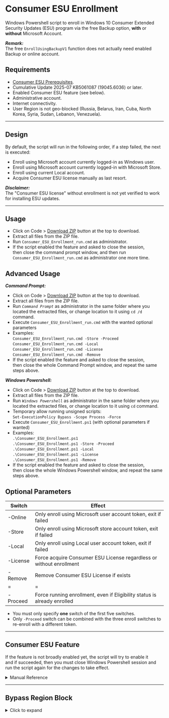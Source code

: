 Consumer ESU Enrollment
=======================

Windows Powershell script to enroll in Windows 10 Consumer Extended Security Updates (ESU) program via the free Backup option, **with** or **without** Microsoft Account.

***Remark:***  
The free `EnrollUsingBackupV1` function does not actually need enabled Backup or online account.

Requirements
------------

- [Consumer ESU Prerequisites](https://web.archive.org/web/20250727070928/https://support.microsoft.com/en-us/windows/windows-10-consumer-extended-security-updates-esu-program-33e17de9-36b3-43bb-874d-6c53d2e4bf42).
- Cumulative Update 2025-07 KB5061087 (19045.6036) or later.
- Enabled Consumer ESU feature (see below).
- Administrative account.
- Internet connectivity.
- User Region is not geo-blocked (Russia, Belarus, Iran, Cuba, North Korea, Syria, Sudan, Lebanon, Venezuela).

______________________________

Design
------

By default, the script will run in the following order, if a step failed, the next is executed:

- Enroll using Microsoft account currently logged-in as Windows user.
- Enroll using Microsoft account currently logged-in with Microsoft Store.
- Enroll using current Local account.
- Acquire Consumer ESU license manually as last resort.

***Disclaimer:***  
The "Consumer ESU license" without enrollment is not yet verified to work for installing ESU updates.

______________________________

Usage
-----

- Click on Code > [Download ZIP](https://github.com/abbodi1406/ConsumerESU/archive/refs/heads/master.zip) button at the top to download.
- Extract all files from the ZIP file.
- Run `Consumer_ESU_Enrollment_run.cmd` as administrator.
- If the script enabled the feature and asked to close the session,  
then close the command prompt window, and then run `Consumer_ESU_Enrollment_run.cmd` as administrator one more time.

Advanced Usage
--------------

***Command Prompt:***  
- Click on Code > [Download ZIP](https://github.com/abbodi1406/ConsumerESU/archive/refs/heads/master.zip) button at the top to download.
- Extract all files from the ZIP file.
- Run *`Command Prompt`* as administrator in the same folder where you located the extracted files, or change location to it using `cd /d` command.
- Execute `Consumer_ESU_Enrollment_run.cmd` with the wanted optional parameters
- Examples:  
`Consumer_ESU_Enrollment_run.cmd -Store -Proceed`  
`Consumer_ESU_Enrollment_run.cmd -Local`  
`Consumer_ESU_Enrollment_run.cmd -License`  
`Consumer_ESU_Enrollment_run.cmd -Remove`
- If the script enabled the feature and asked to close the session,  
then close the whole Command Prompt window, and repeat the same steps above.

***Windows Powershell:***  
- Click on Code > [Download ZIP](https://github.com/abbodi1406/ConsumerESU/archive/refs/heads/master.zip) button at the top to download.
- Extract all files from the ZIP file.
- Run *`Windows Powershell`* as administrator in the same folder where you located the extracted files, or change location to it using `cd` command.
- Temporary allow running unsigned scripts:  
`Set-ExecutionPolicy Bypass -Scope Process -Force`
- Execute `Consumer_ESU_Enrollment.ps1` (with optional parameters if wanted)
- Examples:  
`.\Consumer_ESU_Enrollment.ps1`  
`.\Consumer_ESU_Enrollment.ps1 -Store -Proceed`  
`.\Consumer_ESU_Enrollment.ps1 -Local`  
`.\Consumer_ESU_Enrollment.ps1 -License`  
`.\Consumer_ESU_Enrollment.ps1 -Remove`
- If the script enabled the feature and asked to close the session,  
then close the whole Windows Powershell window, and repeat the same steps above.

Optional Parameters
-------------------

|Switch    |Effect|
|----------|------|
| -Online  | Only enroll using Microsoft user account token, exit if failed |
| -Store   | Only enroll using Microsoft store account token, exit if failed |
| -Local   | Only enroll using Local user account token, exit if failed |
| -License | Force acquire Consumer ESU License regardless or without enrollment |
| -Remove  | Remove Consumer ESU License if exists |
| =        | =
| -Proceed | Force running enrollment, even if Eligibility status is already enrolled |

- You must only specify **one** switch of the first five switches.
- Only `-Proceed` switch can be combined with the three enroll switches to re-enroll with a different token.

______________________________

Consumer ESU Feature
--------------------

If the feature is not broadly enabled yet, the script will try to enable it  
and if succeeded, then you must close Windows Powershell session and run the script again for the changes to take effect.

<details><summary>Manual Reference</summary>

How to enable it manually yourself, this require a reboot to take effect:

- Run *`Command Prompt`* as administrator.
- Execute the following command:  
```
reg.exe add "HKLM\SYSTEM\CurrentControlSet\Policies\Microsoft\FeatureManagement\Overrides" /v 4011992206 /t REG_DWORD /d 2 /f
```
- Run *`Windows Powershell`* as administrator.
- Copy and paste the following commands together as-is, wait for "Task Completed" message:  
```
$TN = "ReconcileFeatures"; $TP = "\Microsoft\Windows\Flighting\FeatureConfig\"; $null = Enable-ScheduledTask $TN $TP
Start-ScheduledTask $TN $TP; while ((Get-ScheduledTask $TN $TP).State.value__ -eq 4) {start-sleep -sec 1}; "Task Completed"
#
$TN = "UsageDataFlushing"; $TP = "\Microsoft\Windows\Flighting\FeatureConfig\"; $null = Enable-ScheduledTask $TN $TP
Start-ScheduledTask $TN $TP; while ((Get-ScheduledTask $TN $TP).State.value__ -eq 4) {start-sleep -sec 1}; "Task Completed"
#
```
- **Restart the system**.
- .
- Run *`Command Prompt`* as administrator.
- Execute the following commands:  
```
cmd /c ClipESUConsumer.exe -evaluateEligibility
reg.exe query "HKCU\SOFTWARE\Microsoft\Windows NT\CurrentVersion\Windows\ConsumerESU"
```
- Verify that the last command shows **ESUEligibility** value as non-zero.  
if so, proceed to run the powershell script as explained above.
- If the value is zero `0x0` or does not exist, then the operation is failed, and you have to wait for official broad availability.
</details>

______________________________

Bypass Region Block
-------------------

<details><summary>Click to expand</summary>

- Temporary change your region to non-blocked country:

Table of Geographical Locations:  
https://learn.microsoft.com/en-us/windows/win32/intl/table-of-geographical-locations

manually:  
`Settings > Time & Language > Region > Country or region`

or run *`Windows Powershell`* and execute:  
`Set-WinHomeLocation -GeoId 244`

- Run the script to enroll as explained above.

- Verify that "ESU Eligibility state" is `DeviceEnrolled / SUCCESS`.

- Run *`Command Prompt`* as administrator, and execute the following to disable ESU evaluation scheduled task:  
`SCHTASKS /Change /DISABLE /TN "\Microsoft\Windows\Clip\ClipESUConsumer"`

- Restore your original region location, manually or using powershell as before.
</details>
